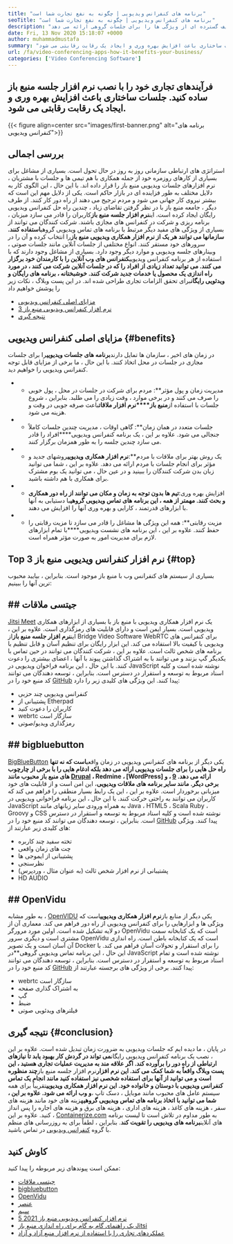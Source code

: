```yaml
---
title: "برنامه های کنفرانس ویدیویی | چگونه به نفع تجارت شما است" 
seoTitle: "برنامه های کنفرانس ویدیویی | چگونه به نفع تجارت شما است" 
description: "این پست وبلاگ مقدمه مختصری برای برنامه های کنفرانس ویدیویی رایگان است. این نرم افزار همکاری رایگان طیف گسترده ای از ویژگی ها را برای جلسات گروهی ارائه می دهد." 
date: Fri, 13 Nov 2020 15:18:07 +0000
author: muhammadmustafa
summary: "با نصب نرم افزار جلسه منبع باز ، فرآیندهای تجاری خود را ساده کنید. جلسات ساختاری باعث افزایش بهره وری و ایجاد یک رقابت رقابتی می شود." 
url: /fa/video-conferencing-apps-how-it-benefits-your-business/
categories: ['Video Conferencing Software']
---
```


## فرآیندهای تجاری خود را با نصب نرم افزار جلسه منبع باز ساده کنید. جلسات ساختاری باعث افزایش بهره وری و ایجاد یک رقابت رقابتی می شود.

{{< figure align=center src="images/first-banner.png" alt="برنامه های کنفرانس ویدیویی">}}


## بررسی اجمالی
استراتژی های ارتباطی سازمانی روز به روز در حال تحول است. بسیاری از مشاغل برای بسیاری از کارهای روزمره خود از جمله همکاری با هم تیمی ها و جلسات با مشتریان ، نرم افزارهای جلسات ویدیویی منبع باز را قرار داده اند. با این حال ، این الگوی کار به دلایل مختلف به طور فزاینده ای در بازار حاکم است. یکی از دلایل مهم این است که بیشتر نیروی کار جهانی می شود و مردم ترجیح می دهند از راه دور کار کنند. از طرف دیگر ، جامعه منبع باز با در نظر گرفتن تقاضای زیاد ، چندین راه حل کنفرانس ویدیویی رایگان ایجاد کرده است. این**نرم افزار جلسه منبع باز**کاربران را قادر می سازد میزبان ، برنامه ریزی و شرکت در کنفرانس های مجازی باشند. شرکت کنندگان می توانند از بسیاری از ویژگی های مفید دیگر مرتبط با برنامه های تماس ویدیویی گروهی**استفاده کنند. سازمانها می توانند هر یک از نرم افزار همکاری ویدیویی منبع باز**را انتخاب کرده و آن را در سرورهای خود مستقر کنند. انواع مختلفی از جلسات آنلاین مانند جلسات صوتی ، وبینارهای جلسه ویدیویی و موارد دیگر وجود دارد.
بسیاری از مشاغل وجود دارند که با استفاده از هر برنامه کنفرانس ویدیویی**کنفرانس های وب آنلاین را با کارمندان خود برگزار می کنند. می توانید تعداد زیادی از افراد را که در جلسات آنلاین شرکت می کنند ، در مورد راه اندازی یک محصول یا خدمات جدید شرکت کنند. خوشبختانه ، برنامه های رایگان و ویدئویی رایگان**برای تحقق الزامات تجاری طراحی شده اند. در این پست وبلاگ ، نکات زیر را پوشش خواهیم داد
  * [][1][مزایای اصلی کنفرانس ویدیویی][2]
  * [3 نرم افزار کنفرانس ویدیویی منبع باز][3]
  * [نتیجه گیری][4]

## مزایای اصلی کنفرانس ویدیویی   {#benefits}
در زمان های اخیر ، سازمان ها تمایل دارند**برنامه های جلسات ویدیویی**را برای جلسات مجازی در جلسات در محل اتخاذ کنند. با این حال ، ما برخی از مزایای قابل توجه کنفرانس ویدیویی را خواهیم دید.
* * مدیریت زمان و پول مؤثر**: مردم برای شرکت در جلسات در محل ، پول خوبی را صرف می کنند و در برخی موارد ، وقت زیادی را می طلبد. بنابراین ، شروع جلسات با استفاده از**منبع باز****نرم افزار ملاقات**باعث صرفه جویی در وقت و هزینه می شود.
* * جلسات متعدد در همان زمان**: گاهی اوقات ، مدیریت چندین جلسات کاملاً جنجالی می شود. علاوه بر این ، یک برنامه کنفرانس ویدیویی****افراد را قادر می سازد چندین جلسه را به طور همزمان برگزار کنند.
* * یک روش بهتر برای ملاقات با مردم**:**نرم افزار همکاری ویدیویی**روشهای جدید و مؤثر برای انجام جلسات با مردم ارائه می دهد. علاوه بر این ، شما می توانید زبان بدن شرکت کنندگان را ببینید و در عین حال ، می توانید یک بوم مشترک برای همکاری با هم داشته باشید.
* * افزایش بهره وری:**تیم ها بدون توجه به زمان و مکان می توانند از راه دور همکاری و بحث کنند. مهمتر از همه ، این برنامه های تماس ویدیویی گروهی**با دستیابی به آنها با ابزارهای قدرتمند ، کارایی و بهره وری آنها را افزایش می دهند.
* * مزیت رقابتی**: همه این ویژگی ها مشاغل را قادر می سازد تا مزیت رقابتی را حفظ کنند. علاوه بر این ، این برنامه های نشست ویدیویی****با تمام ابزارهای لازم برای مدیریت امور به صورت مؤثر همراه است.

## Top 3 نرم افزار کنفرانس ویدیویی منبع باز   {#top}
بسیاری از سیستم های کنفرانس وب با منبع باز موجود است. بنابراین ، بیایید محبوب ترین آنها را ببینیم:

## ## جیتسی ملاقات
[Jitsi Meet][5] یک نرم افزار همکاری ویدیویی با منبع باز با بسیاری از ابزارهای همکاری ویدیویی است. بسیار ایمن است و دارای قابلیت های رمزگذاری است. علاوه بر این ، این**نرم افزار جلسه منبع باز**از Bridge Video Software WebRTC برای کنفرانس های ویدیویی با کیفیت بالا استفاده می کند. این ابزار رایگان برای تنظیم آسان و قابل تنظیم با برنامه های شخص ثالث است. علاوه بر این ، شرکت کنندگان می توانند در حین تماس با یکدیگر گپ بزنند و می توانند با به اشتراک گذاشتن پیوند با آنها ، اعضای بیشتری را دعوت کنند. با این حال ، این برنامه فراخوان ویدیویی در JavaScript نوشته شده است و کلیه اسناد مربوط به توسعه و استقرار در دسترس است. بنابراین ، توسعه دهندگان می توانند کد منبع خود را در [GitHub][6] پیدا کنند. این ویژگی های کلیدی زیر را دارد:
  * کنفرانس ویدیویی چند حزبی
  * پشتیبانی از Etherpad
  * کاربران را دعوت کنید
  * webrtc سازگار است
  * رمزگذاری ویدیو/صوتی

## ## bigbluebutton
[BigBlueButton][7] یکی دیگر از برنامه های کنفرانس ویدیویی در زمان واقعی**است که نه تنها راه حل هایی را برای جلسات ویدیویی ارائه می دهد بلکه ادغام هایی را با برخی از چارچوب های منبع باز محبوب مانند [Drupal][8] ، Redmine ، [WordPress] ارائه می دهد. [9] ، و برخی دیگر. مانند سایر برنامه های ملاقات ویدیویی**، این امن است و از قابلیت های خود میزبانی برخوردار است. علاوه بر این ، این یک رابط بسیار منطقی را فراهم می کند که کاربران می توانند به راحتی حرکت کنند. با این حال ، این برنامه فراخوانی ویدیویی در JavaScript به همراه ورودی سایر زبانهای مانند Java ، HTML5 ، Scala Ruby ، ​​Groovy و CSS نوشته شده است و کلیه اسناد مربوط به توسعه و استقرار در دسترس است. بنابراین ، توسعه دهندگان می توانند کد منبع خود را در [GitHub][10] پیدا کنند. ویژگی های کلیدی زیر عبارتند از:
  * تخته سفید چند کاربره
  * چت های زمان واقعی
  * پشتیبانی از ایموجی ها
  * نظرسنجی
  * پشتیبانی از نرم افزار شخص ثالث (به عنوان مثال ، وردپرس)
  * HD AUDIO

## ## OpenVidu
به طور مشابه ، [OpenVIDU][11] یکی دیگر از منابع باز**نرم افزار همکاری ویدیویی**است که ویژگی ها و ابزارهایی را برای کنفرانس ویدیویی از راه دور فراهم می کند. معماری آن از دو لایه تشکیل شده است. اولین مورد مرورگر OpenVidu است که یک کتابخانه سمت مشتری است و دیگری سرور OpenVidu است که یک کتابخانه باطن است. راه اندازی آن آسان است و یک تصویر Docker را برای استقرار و تحولات آسان فراهم می کند. با این حال ، این برنامه تماس ویدیویی گروهی**در JavaScript نوشته شده است و تمام اسناد مربوط به توسعه و استقرار در دسترس است. بنابراین ، توسعه دهندگان می توانند کد منبع خود را در [GitHub][12] پیدا کنند. برخی از ویژگی های برجسته عبارتند از:
  * webrtc سازگار است
  * به اشتراک گذاری صفحه
  * گپ
  * ضبط
  * فیلترهای ویدئویی صوتی

## نتیجه گیری   {#conclusion}
در پایان ، ما دیده ایم که جلسات ویدیویی به ضرورت زمان تبدیل شده است. علاوه بر این ، نصب یک برنامه کنفرانس ویدیویی رایگان****می تواند در گردش کار بهبود یابد تا نیازهای ارتباطی از راه دور را برآورده کند. اگر علاقه مند به مدیریت عملیات تجاری هستید ، این پست وبلاگ واقعاً به شما کمک می کند. این نرم افزار****نرم افزار جلسه منبع باز**چند منظوره است و می توانید از آنها برای استفاده شخصی نیز استفاده کنید مانند انجام یک تماس کنفرانس ویدیویی با دوستان و خانواده خود. این نرم افزار همکاری ویدیویی**تقریباً برای همه سیستم عامل های محبوب مانند موبایل ، دسک تاپ ،**و وب ارائه می شود. علاوه بر این ، شما می توانید با اتخاذ برنامه های تماس ویدیویی گروهی**هزینه های خود مانند هزینه های سفر ، هزینه های کاغذ ، هزینه های اداری ، هزینه های برق و هزینه های اجاره را پس انداز کنید.
علاوه بر این ، [Containerize.com][13] به طور مداوم در تلاش است تا لیست برنامه های آنلاین**برنامه های ویدیویی را تقویت کند**. بنابراین ، لطفاً برای به روزرسانی های منظم با گروه [کنفرانس ویدیویی][14] در تماس باشید.

## کاوش کنید
ممکن است پیوندهای زیر مربوطه را پیدا کنید:
  * [جیتسی ملاقات][5]
  * [bigbluebutton][7]
  * [OpenVidu][11]
  * [عنصر][15]
  * [سیم][16]
  * [5 نرم افزار کنفرانس ویدیویی منبع باز 2021][17]
  * [یک راهنمای گام به گام برای راه اندازی منبع باز Jitsi][18]
  * [عملکردهای تجاری را با استفاده از نرم افزار منبع آزاد و آزاد][19]

  
[1]: #why
[2]: #benefits
[3]: #top
[4]: #conclusion
[5]: https://products.containerize.com/video-conferencing/jitsi
[6]: https://github.com/jitsi/jitsi-meet
[7]: https://products.containerize.com/video-conferencing/bigbluebutton
[8]: https://products.containerize.com/content-management/drupal/
[9]: https://products.containerize.com/blogging/wordpress/
[10]: https://github.com/bigbluebutton/bigbluebutton
[11]: https://products.containerize.com/video-conferencing/openvidu
[12]: https://github.com/OpenVidu/openvidu
[13]: https://www.containerize.com/
[14]: https://products.containerize.com/video-conferencing/
[15]: https://products.containerize.com/video-conferencing/element
[16]: https://products.containerize.com/video-conferencing/wire
[17]: https://blog.containerize.com/video-conferencing-software/top-5-open-source-video-conferencing-software-of-2021/
[18]: https://blog.containerize.com/video-conferencing-software/how-to-set-up-open-source-jitsi-meet/
[19]: https://blog.containerize.com/blogging/automate-business-operations-using-open-source-software/
